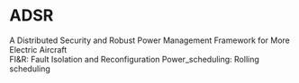 # ADSR
A Distributed Security and Robust Power Management Framework for More Electric Aircraft  
FI&R: Fault Isolation and Reconfiguration
Power_scheduling: Rolling scheduling  
